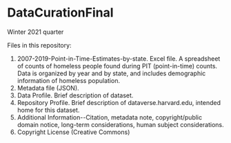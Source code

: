 # DataCurationFinal
Winter 2021 quarter

Files in this repository:
1. 2007-2019-Point-in-Time-Estimates-by-state. Excel file. A spreadsheet of counts of homeless people found during PIT (point-in-time) counts. Data is organized by year and by state, and includes demographic information of homeless population.
2. Metadata file (JSON).
3. Data Profile. Brief description of dataset.
4. Repository Profile. Brief description of dataverse.harvard.edu, intended home for this dataset.
5. Additional Information--Citation, metadata note, copyright/public domain notice, long-term considerations, human subject considerations.
6. Copyright License (Creative Commons)
